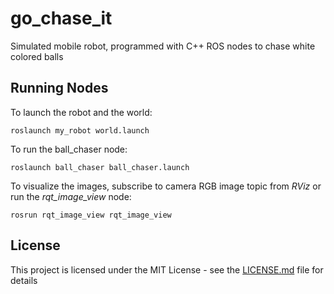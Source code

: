 # go_chase_it
Simulated mobile robot, programmed with C++ ROS nodes to chase white colored balls

## Running Nodes

To launch the robot and the world:

```
roslaunch my_robot world.launch
```

To run the ball_chaser node:

```
roslaunch ball_chaser ball_chaser.launch
```

To visualize the images, subscribe to camera RGB image topic from *RViz* or run the *rqt_image_view* node:


```
rosrun rqt_image_view rqt_image_view

```

## License

This project is licensed under the MIT License - see the [LICENSE.md](LICENSE.md) file for details
